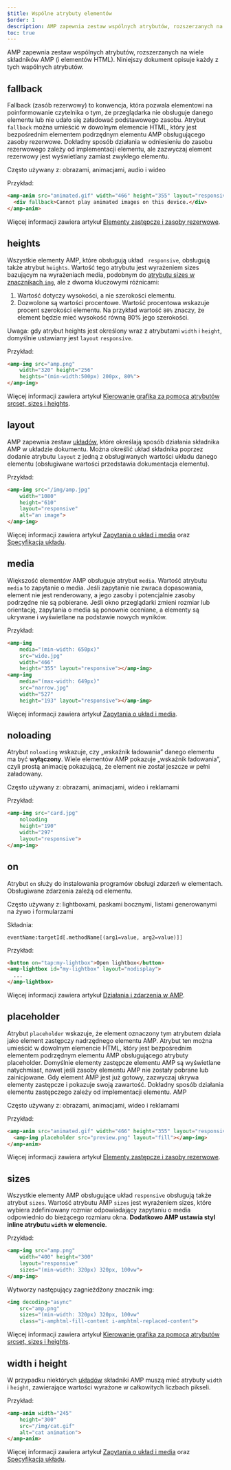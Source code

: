 ```yaml
---
$title: Wspólne atrybuty elementów
$order: 1
description: AMP zapewnia zestaw wspólnych atrybutów, rozszerzanych na wiele składników AMP (i elementów HTML). Niniejszy dokument opisuje każdy z tych wspólnych atrybutów.
toc: true
---
```


AMP zapewnia zestaw wspólnych atrybutów, rozszerzanych na wiele składników AMP (i elementów HTML). Niniejszy dokument opisuje każdy z tych wspólnych atrybutów.

## fallback

Fallback (zasób rezerwowy) to konwencja, która pozwala elementowi na poinformowanie czytelnika o tym, że przeglądarka nie obsługuje danego elementu lub nie udało się załadować podstawowego zasobu. Atrybut `fallback` można umieścić w dowolnym elemencie HTML, który jest bezpośrednim elementem podrzędnym elementu AMP obsługującego zasoby rezerwowe. Dokładny sposób działania w odniesieniu do zasobu rezerwowego zależy od implementacji elementu, ale zazwyczaj element rezerwowy jest wyświetlany zamiast zwykłego elementu.

Często używany z: obrazami, animacjami, audio i wideo

Przykład:

```html
<amp-anim src="animated.gif" width="466" height="355" layout="responsive" >
  <div fallback>Cannot play animated images on this device.</div>
</amp-anim>
```

Więcej informacji zawiera artykuł [Elementy zastępcze i zasoby rezerwowe](../../../documentation/guides-and-tutorials/develop/style_and_layout/placeholders.md).

## heights

Wszystkie elementy AMP, które obsługują układ ` responsive`, obsługują także atrybut `heights`. Wartość tego atrybutu jest wyrażeniem sizes bazującym na wyrażeniach media, podobnym do [atrybutu sizes w znacznikach `img`](https://developer.mozilla.org/en-US/docs/Web/HTML/Element/img), ale z dwoma kluczowymi różnicami:

1. Wartość dotyczy wysokości, a nie szerokości elementu.
2. Dozwolone są wartości procentowe. Wartość procentowa wskazuje procent szerokości elementu. Na przykład wartość `80%` znaczy, że element będzie mieć wysokość równą 80% jego szerokości.

Uwaga: gdy atrybut <cod>heights jest określony wraz z atrybutami <code data-md-type="codespan">width</code> i <code data-md-type="codespan">height</code>, domyślnie ustawiany jest <code data-md-type="codespan">layout</code> <code data-md-type="codespan">responsive</code>.</cod>

Przykład:

```html
<amp-img src="amp.png"
    width="320" height="256"
    heights="(min-width:500px) 200px, 80%">
</amp-img>
```

Więcej informacji zawiera artykuł [Kierowanie grafiką za pomocą atrybutów srcset, sizes i heights](../../../documentation/guides-and-tutorials/develop/style_and_layout/art_direction.md).

## layout

AMP zapewnia zestaw [układów](../../../documentation/guides-and-tutorials/develop/style_and_layout/control_layout.md#the-layout-attribute), które określają sposób działania składnika AMP w układzie dokumentu. Można określić układ składnika poprzez dodanie atrybutu `layout` z jedną z obsługiwanych wartości układu danego elementu (obsługiwane wartości przedstawia dokumentacja elementu).

Przykład:

```html
<amp-img src="/img/amp.jpg"
    width="1080"
    height="610"
    layout="responsive"
    alt="an image">
</amp-img>
```

Więcej informacji zawiera artykuł [Zapytania o układ i media](../../../documentation/guides-and-tutorials/develop/style_and_layout/control_layout.md) oraz [Specyfikacja układu](amp-html-layout/index.md).

## media <a name="media"></a>

Większość elementów AMP obsługuje atrybut `media`. Wartość atrybutu `media` to zapytanie o media. Jeśli zapytanie nie zwraca dopasowania, element nie jest renderowany, a jego zasoby i potencjalnie zasoby podrzędne nie są pobierane. Jeśli okno przeglądarki zmieni rozmiar lub orientację, zapytania o media są ponownie oceniane, a elementy są ukrywane i wyświetlane na podstawie nowych wyników.

Przykład:

```html
<amp-img
    media="(min-width: 650px)"
    src="wide.jpg"
    width="466"
    height="355" layout="responsive"></amp-img>
<amp-img
    media="(max-width: 649px)"
    src="narrow.jpg"
    width="527"
    height="193" layout="responsive"></amp-img>
```

Więcej informacji zawiera artykuł [Zapytania o układ i media](../../../documentation/guides-and-tutorials/develop/style_and_layout/control_layout.md#element-media-queries).

## noloading

Atrybut `noloading` wskazuje, czy „wskaźnik ładowania” danego elementu ma być **wyłączony**. Wiele elementów AMP pokazuje „wskaźnik ładowania”, czyli prostą animację pokazującą, że element nie został jeszcze w pełni załadowany.

Często używany z: obrazami, animacjami, wideo i reklamami

Przykład:

```html
<amp-img src="card.jpg"
    noloading
    height="190"
    width="297"
    layout="responsive">
</amp-img>
```

## on

Atrybut `on` służy do instalowania programów obsługi zdarzeń w elementach. Obsługiwane zdarzenia zależą od elementu.

Często używany z: lightboxami, paskami bocznymi, listami generowanymi na żywo i formularzami

Składnia:

```text
eventName:targetId[.methodName[(arg1=value, arg2=value)]]
```

Przykład:

```html
<button on="tap:my-lightbox">Open lightbox</button>
<amp-lightbox id="my-lightbox" layout="nodisplay">
  ...
</amp-lightbox>
```

Więcej informacji zawiera artykuł [Działania i zdarzenia w AMP](amp-actions-and-events.md).

## placeholder

Atrybut `placeholder` wskazuje, że element oznaczony tym atrybutem działa jako element zastępczy nadrzędnego elementu AMP. Atrybut ten można umieścić w dowolnym elemencie HTML, który jest bezpośrednim elementem podrzędnym elementu AMP obsługującego atrybuty placeholder. Domyślnie elementy zastępcze elementu AMP są wyświetlane natychmiast, nawet jeśli zasoby elementu AMP nie zostały pobrane lub zainicjowane. Gdy element AMP jest już gotowy, zazwyczaj ukrywa elementy zastępcze i pokazuje swoją zawartość. Dokładny sposób działania elementu zastępczego zależy od implementacji elementu. AMP

Często używany z: obrazami, animacjami, wideo i reklamami

Przykład:

```html
<amp-anim src="animated.gif" width="466" height="355" layout="responsive">
  <amp-img placeholder src="preview.png" layout="fill"></amp-img>
</amp-anim>
```

Więcej informacji zawiera artykuł [Elementy zastępcze i zasoby rezerwowe](../../../documentation/guides-and-tutorials/develop/style_and_layout/placeholders.md).

## sizes

Wszystkie elementy AMP obsługujące układ `responsive` obsługują także atrybut `sizes`. Wartość atrybutu AMP `sizes` jest wyrażeniem sizes, które wybiera zdefiniowany rozmiar odpowiadający zapytaniu o media odpowiednio do bieżącego rozmiaru okna. <strong>Dodatkowo AMP ustawia styl inline atrybutu <code>width</code> w elemencie</strong>.

Przykład:

```html
<amp-img src="amp.png"
    width="400" height="300"
    layout="responsive"
    sizes="(min-width: 320px) 320px, 100vw">
</amp-img>
```

Wytworzy następujący zagnieżdżony znacznik <cod>img:</cod>

```html
<img decoding="async"
    src="amp.png"
    sizes="(min-width: 320px) 320px, 100vw"
    class="i-amphtml-fill-content i-amphtml-replaced-content">
```

Więcej informacji zawiera artykuł [Kierowanie grafiką za pomocą atrybutów srcset, sizes i heights](../../../documentation/guides-and-tutorials/develop/style_and_layout/art_direction.md).

## width i height

W przypadku niektórych [układów](../../../documentation/guides-and-tutorials/develop/style_and_layout/control_layout.md#the-layout-attribute) składniki AMP muszą mieć atrybuty `width` i `height`, zawierające wartości wyrażone w całkowitych liczbach pikseli.

Przykład:

```html
<amp-anim width="245"
    height="300"
    src="/img/cat.gif"
    alt="cat animation">
</amp-anim>
```

Więcej informacji zawiera artykuł [Zapytania o układ i media](../../../documentation/guides-and-tutorials/develop/style_and_layout/control_layout.md) oraz [Specyfikacja układu](amp-html-layout/index.md).
